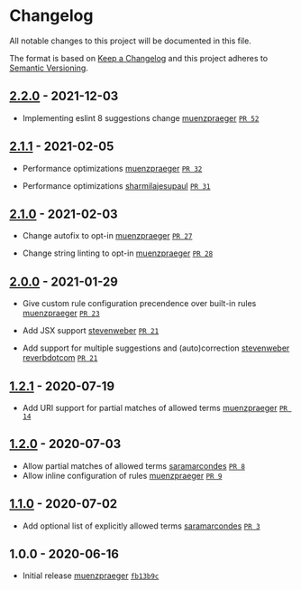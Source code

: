 # Changelog

All notable changes to this project will be documented in this file.

The format is based on [Keep a Changelog](https://keepachangelog.com/en/1.0.0/)
and this project adheres to [Semantic Versioning](https://semver.org/spec/v2.0.0.html).

## [2.2.0](https://github.com/muenzpraeger/eslint-plugin-inclusive-language/compare/2.1.1...2.2.0) - 2021-12-03

-   Implementing eslint 8 suggestions change [muenzpraeger](https://github.com/muenzpraeger) [`PR 52`](https://github.com/muenzpraeger/eslint-plugin-inclusive-language/pull/52)

## [2.1.1](https://github.com/muenzpraeger/eslint-plugin-inclusive-language/compare/2.1.0...2.1.1) - 2021-02-05

-   Performance optimizations [muenzpraeger](https://github.com/muenzpraeger) [`PR 32`](https://github.com/muenzpraeger/eslint-plugin-inclusive-language/pull/32)

-   Performance optimizations [sharmilajesupaul](https://github.com/sharmilajesupaul) [`PR 31`](https://github.com/muenzpraeger/eslint-plugin-inclusive-language/pull/31)

## [2.1.0](https://github.com/muenzpraeger/eslint-plugin-inclusive-language/compare/2.0.0...2.1.0) - 2021-02-03

-   Change autofix to opt-in [muenzpraeger](https://github.com/muenzpraeger) [`PR 27`](https://github.com/muenzpraeger/eslint-plugin-inclusive-language/pull/27)

-   Change string linting to opt-in [muenzpraeger](https://github.com/muenzpraeger) [`PR 28`](https://github.com/muenzpraeger/eslint-plugin-inclusive-language/pull/28)

## [2.0.0](https://github.com/muenzpraeger/eslint-plugin-inclusive-language/compare/1.2.1...2.0.0) - 2021-01-29

-   Give custom rule configuration precendence over built-in rules [muenzpraeger](https://github.com/muenzpraeger) [`PR 23`](https://github.com/muenzpraeger/eslint-plugin-inclusive-language/pull/23)

-   Add JSX support [stevenweber](https://github.com/stevenweber) [`PR 21`](https://github.com/muenzpraeger/eslint-plugin-inclusive-language/pull/21)

-   Add support for multiple suggestions and (auto)correction [stevenweber](https://github.com/stevenweber) [reverbdotcom](https://github.com/reverbdotcom) [`PR 21`](https://github.com/muenzpraeger/eslint-plugin-inclusive-language/pull/21)

## [1.2.1](https://github.com/muenzpraeger/eslint-plugin-inclusive-language/compare/1.2.0...1.2.1) - 2020-07-19

-   Add URI support for partial matches of allowed terms [muenzpraeger](https://github.com/muenzpraeger) [`PR 14`](https://github.com/muenzpraeger/eslint-plugin-inclusive-language/pull/14)

## [1.2.0](https://github.com/muenzpraeger/eslint-plugin-inclusive-language/compare/1.1.0...1.2.0) - 2020-07-03

-   Allow partial matches of allowed terms [saramarcondes](https://github.com/saramarcondes) [`PR 8`](https://github.com/muenzpraeger/eslint-plugin-inclusive-language/pull/8)
-   Allow inline configuration of rules [muenzpraeger](https://github.com/muenzpraeger) [`PR 9`](https://github.com/muenzpraeger/eslint-plugin-inclusive-language/pull/9)

## [1.1.0](https://github.com/muenzpraeger/eslint-plugin-inclusive-language/compare/1.0.0...1.1.0) - 2020-07-02

-   Add optional list of explicitly allowed terms [saramarcondes](https://github.com/saramarcondes) [`PR 3`](https://github.com/muenzpraeger/eslint-plugin-inclusive-language/pull/3)

## 1.0.0 - 2020-06-16

-   Initial release [muenzpraeger](https://github.com/muenzpraeger) [`fb13b9c`](https://github.com/muenzpraeger/eslint-plugin-inclusive-language/commit/fb13b9c93780920c4b29924c36c2801f7a27bf7f)
